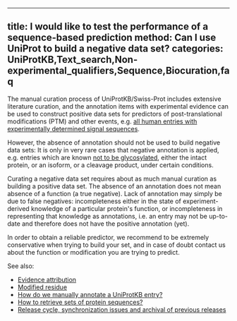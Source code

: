 
---
title: I would like to test the performance of a sequence-based prediction method: Can I use UniProt to build a negative data set?
categories: UniProtKB,Text_search,Non-experimental_qualifiers,Sequence,Biocuration,faq
---

The manual curation process of UniProtKB/Swiss-Prot includes extensive literature curation, and the annotation items with experimental evidence can be used to construct positive data sets for predictors of post-translational modifications (PTM) and other events, e.g. [all human entries with experimentally determined signal sequences](http://www.uniprot.org/uniprot/?query=organism%3A%22homo+sapiens%22+AND+annotation%3A%28type%3Asignal+evidence%3Aexperimental%29+reviewed%3Ayes%26sort=score).

However, the absence of annotation should not be used to build negative data sets: It is only in very rare cases that negative annotation is applied, e.g. entries which are known [not to be glycosylated](http://www.uniprot.org/uniprot/?query=annotation%3A(type%3Aptm%20%22not%20glycosylated%22%20evidence%3Aexperimental)%26columns=id%2Centry%20name%2Creviewed%2Cprotein%20names%2Cgenes%2Clength%2Ccomment(POST%2DTRANSLATIONAL%20MODIFICATION)%26sort=score), either the intact protein, or an isoform, or a cleavage product, under certain conditions.

Curating a negative data set requires about as much manual curation as building a positive data set. The absence of an annotation does not mean absence of a function (a true negative). Lack of annotation may simply be due to false negatives: incompleteness either in the state of experiment-derived knowledge of a particular protein's function, or incompleteness in representing that knowledge as annotations, i.e. an entry may not be up-to-date and therefore does not have the positive annotation (yet).

In order to obtain a reliable predictor, we recommend to be extremely conservative when trying to build your set, and in case of doubt contact us about the function or modification you are trying to predict.

See also:

*   [Evidence attribution](http://www.uniprot.org/manual/evidences)
*   [Modified residue](http://www.uniprot.org/manual/mod%5Fres)
*   [How do we manually annotate a UniProtKB entry?](http://www.uniprot.org/faq/45)
*   [How to retrieve sets of protein sequences?](http://www.uniprot.org/faq/38)
*   [Release cycle, synchronization issues and archival of previous releases](http://www.uniprot.org/help/synchronization)
        